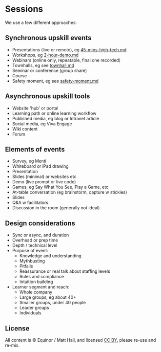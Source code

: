 # Sessions

We use a few different approaches:


## Synchronous upskill events

- Presentations (live or remote), eg [45-mins-high-tech.md](./45-mins-high-tech.md)
- Workshops, eg [2-hour-demo.md](./2-hour-demo.md)
- Webinars (online only, repeatable, final one recorded)
- Townhalls, eg see [townhall.md](./townhall.md)
- Seminar or conference (group share)
- Course
- Safety moment, eg see [safety-moment.md](./safety-moment.md)


## Asynchronous upskill tools

- Website 'hub' or portal
- Learning path or online learning workflow
- Published media, eg blog or Intranet article
- Social media, eg Viva Engage
- Wiki content
- Forum


## Elements of events

- Survey, eg Menti
- Whiteboard or iPad drawing
- Presentation
- Slides (minimal) or websites etc
- Demo (live prompt or live code)
- Games, eg Say What You See, Play a Game, etc
- At-table conversation (eg brainstorm, capture w stickies)
- Slides
- Q&A w facilitators
- Discussion in the room (generally not ideal)


## Design considerations

- Sync or async, and duration 
- Overhead or prep time
- Depth / technical level
- Purpose of event:
  - Knowledge and understanding
  - Mythbusting
  - Pitfalls
  - Reassurance or real talk about staffing levels
  - Rules and compliance
  - Intuition building
- Learner segment and reach:
  - Whole company
  - Large groups, eg about 40+
  - Smaller groups, under 40 people
  - Leader groups
  - Individuals


## License

All content is &copy; Equinor / Matt Hall, and licensed [CC BY](https://creativecommons.org/licenses/by/4.0/), please re-use and re-mix.
